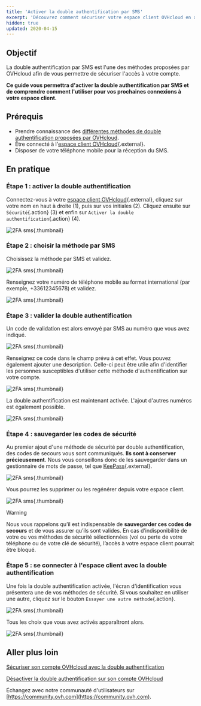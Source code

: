 ```yaml
---
title: 'Activer la double authentification par SMS'
excerpt: 'Découvrez comment sécuriser votre espace client OVHcloud en activant la double authentification par SMS'
hidden: true
updated: 2020-04-15
---
```


## Objectif

La double authentification par SMS est l'une des méthodes proposées par OVHcloud afin de vous permettre de sécuriser l'accès à votre compte.

**Ce guide vous permettra d'activer la double authentification par SMS et de comprendre comment l'utiliser pour vos prochaines connexions à votre espace client.**

## Prérequis

- Prendre connaissance des [différentes méthodes de double authentification proposées par OVHcloud](/pages/account_and_service_management/account_information/secure-ovhcloud-account-with-2fa).
- Être connecté à l'[espace client OVHcloud](https://www.ovh.com/auth/?action=gotomanager&from=https://www.ovh.com/fr/&ovhSubsidiary=fr){.external}.
- Disposer de votre téléphone mobile pour la réception du SMS.

## En pratique

### Étape 1 : activer la double authentification

Connectez-vous à votre [espace client OVHcloud](https://www.ovh.com/auth/?action=gotomanager&from=https://www.ovh.com/fr/&ovhSubsidiary=fr){.external}, cliquez sur votre nom en haut à droite (1), puis sur vos initiales (2). Cliquez ensuite sur `Sécurité`{.action} (3) et enfin sur `Activer la double authentification`{.action} (4).

![2FA sms](images/hub2FA.png){.thumbnail}

### Étape 2 : choisir la méthode par SMS

Choisissez la méthode par SMS et validez.

![2FA sms](images/2fasms1edit.png){.thumbnail}

Renseignez votre numéro de téléphone mobile au format international (par exemple, +33612345678) et validez.

![2FA sms](images/2fasms2.png){.thumbnail}

### Étape 3 : valider la double authentification

Un code de validation est alors envoyé par SMS au numéro que vous avez indiqué.

![2FA sms](images/2fasms3edit.png){.thumbnail}

Renseignez ce code dans le champ prévu à cet effet. Vous pouvez également ajouter une description. Celle-ci peut être utile afin d'identifier les personnes susceptibles d'utiliser cette méthode d'authentification sur votre compte.

![2FA sms](images/2fasms4edit.png){.thumbnail}

La double authentification est maintenant activée. L'ajout d'autres numéros est également possible.

![2FA sms](images/2fasms5.png){.thumbnail}

### Étape 4 : sauvegarder les codes de sécurité

Au premier ajout d'une méthode de sécurité par double authentification, des codes de secours vous sont communiqués. **Ils sont à conserver précieusement**. Nous vous conseillons donc de les sauvegarder dans un gestionnaire de mots de passe, tel que [KeePass](https://keepass.info/){.external}.

![2FA sms](images/2facodes.png){.thumbnail}

Vous pourrez les supprimer ou les regénérer depuis votre espace client.

![2FA sms](images/2facodesaction.png){.thumbnail}

> [!warning]
>
> Nous vous rappelons qu’il est indispensable de **sauvegarder ces codes de secours** et de vous assurer qu’ils sont valides. En cas d’indisponibilité de votre ou vos méthodes de sécurité sélectionnées (vol ou perte de votre téléphone ou de votre clé de sécurité), l’accès à votre espace client pourrait être bloqué.
>

### Étape 5 : se connecter à l'espace client avec la double authentification

Une fois la double authentification activée, l'écran d'identification vous présentera une de vos méthodes de sécurité. Si vous souhaitez en utiliser une autre, cliquez sur le bouton `Essayer une autre méthode`{.action}.

![2FA sms](images/2fasmsloginedit.png){.thumbnail}

Tous les choix que vous avez activés apparaîtront alors.

![2FA sms](images/2faloginchoice.png){.thumbnail}

## Aller plus loin

[Sécuriser son compte OVHcloud avec la double authentification](/pages/account_and_service_management/account_information/secure-ovhcloud-account-with-2fa)

[Désactiver la double authentification sur son compte OVHcloud](/pages/account/customer/secure-ovhcloud-account-with-2fa#desactivation)

Échangez avec notre communauté d'utilisateurs sur [https://community.ovh.com](https://community.ovh.com).

